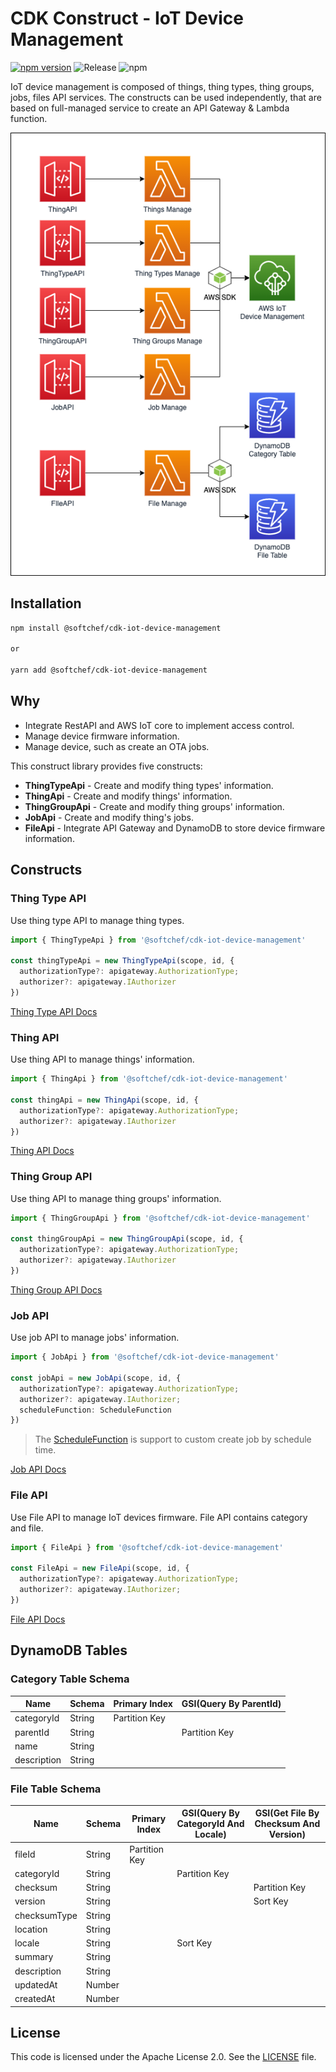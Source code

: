 # CDK Construct - IoT Device Management

[![npm version](https://badge.fury.io/js/%40softchef%2Fcdk-iot-device-management.svg)](https://badge.fury.io/js/%40softchef%2Fcdk-iot-device-management)
![Release](https://github.com/SoftChef/cdk-iot-device-management/workflows/Release/badge.svg)
![npm](https://img.shields.io/npm/dt/@softchef/cdk-iot-device-management?label=NPM%20Downloads&color=orange)

IoT device management is composed of things, thing types, thing groups, jobs, files API services. The constructs can be used independently, that are based on full-managed service to create an API Gateway & Lambda function.

![Architecture](docs/cdk-iot-device-management.png)

## Installation

```sh
npm install @softchef/cdk-iot-device-management

or

yarn add @softchef/cdk-iot-device-management

```

## Why

- Integrate RestAPI and AWS IoT core to implement access control.
- Manage device firmware information.
- Manage device, such as create an OTA jobs.

This construct library provides five constructs:

- **ThingTypeApi** - Create and modify thing types' information.
- **ThingApi** - Create and modify things' information.
- **ThingGroupApi** - Create and modify thing groups' information.
- **JobApi** - Create and modify thing's jobs.
- **FileApi** - Integrate API Gateway and DynamoDB to store device firmware information.

## Constructs

### Thing Type API

Use thing type API to manage thing types.

```typescript
import { ThingTypeApi } from '@softchef/cdk-iot-device-management'

const thingTypeApi = new ThingTypeApi(scope, id, {
  authorizationType?: apigateway.AuthorizationType;
  authorizer?: apigateway.IAuthorizer
})
```

[Thing Type API Docs](./docs/thing-type-api.md)

### Thing API

Use thing API to manage things' information.

```typescript
import { ThingApi } from '@softchef/cdk-iot-device-management'

const thingApi = new ThingApi(scope, id, {
  authorizationType?: apigateway.AuthorizationType;
  authorizer?: apigateway.IAuthorizer
})
```

[Thing API Docs](./docs/thing-api.md)

### Thing Group API

Use thing API to manage thing groups' information.

```typescript
import { ThingGroupApi } from '@softchef/cdk-iot-device-management'

const thingGroupApi = new ThingGroupApi(scope, id, {
  authorizationType?: apigateway.AuthorizationType;
  authorizer?: apigateway.IAuthorizer
})
```

[Thing Group API Docs](./docs/thing-group-api.md)

### Job API

Use job API to manage jobs' information.

```typescript
import { JobApi } from '@softchef/cdk-iot-device-management'

const jobApi = new JobApi(scope, id, {
  authorizationType?: apigateway.AuthorizationType;
  authorizer?: apigateway.IAuthorizer;
  scheduleFunction: ScheduleFunction
})
```

> The [ScheduleFunction](https://www.npmjs.com/package/@softchef/cdk-schedule-function/v/0.0.15) is support to custom create job by schedule time.

[Job API Docs](./docs/job-api.md)

### File API

Use File API to manage IoT devices firmware. File API contains category and file.

```typescript
import { FileApi } from '@softchef/cdk-iot-device-management'

const FileApi = new FileApi(scope, id, {
  authorizationType?: apigateway.AuthorizationType;
  authorizer?: apigateway.IAuthorizer;
})
```

[File API Docs](./docs/file-api.md)

## DynamoDB Tables

### Category Table Schema

| Name        | Schema | Primary Index | GSI(Query By ParentId) |
| ----------- | ------ | ------------- | ---------------------- |
| categoryId  | String | Partition Key |                        |
| parentId    | String |               | Partition Key          |
| name        | String |               |                        |
| description | String |               |                        |

### File Table Schema

| Name         | Schema | Primary Index | GSI(Query By CategoryId And Locale) | GSI(Get File By Checksum And Version) |
| ------------ | ------ | ------------- | ----------------------------------- | ------------------------------------- |
| fileId       | String | Partition Key |                                     |                                       |
| categoryId   | String |               | Partition Key                       |                                       |
| checksum     | String |               |                                     | Partition Key                         |
| version      | String |               |                                     | Sort Key                              |
| checksumType | String |               |                                     |                                       |
| location     | String |               |                                     |                                       |
| locale       | String |               | Sort Key                            |                                       |
| summary      | String |               |                                     |                                       |
| description  | String |               |                                     |                                       |
| updatedAt    | Number |               |                                     |                                       |
| createdAt    | Number |               |                                     |                                       |

## License

This code is licensed under the Apache License 2.0. See the [LICENSE](https://github.com/SoftChef/cdk-iot-device-management/blob/main/LICENSE) file.
